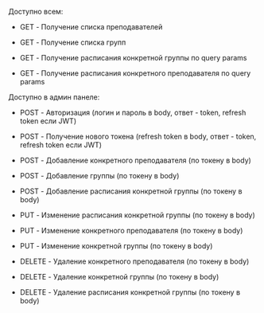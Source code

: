 
Доступно всем:

- GET - Получение списка преподавателей
- GET - Получение списка групп

- GET - Получение расписания конкретной группы по query params
- GET - Получение расписания конкретного преподавателя по query params

Доступно в админ панеле:

- POST - Авторизация (логин и пароль в body, ответ - token, refresh token если JWT)
- POST - Получение нового токена (refresh token в body, ответ - token, refresh token если JWT)

- POST - Добавление конкретного преподавателя (по токену в body)
- POST - Добавление группы (по токену в body)
- POST - Добавление расписания конкретной группы (по токену в body)

- PUT - Изменение расписания конкретной группы (по токену в body)
- PUT - Изменение конкретного преподавателя (по токену в body)
- PUT - Изменение конкретной группы (по токену в body)

- DELETE - Удаление конкретного преподавателя (по токену в body)
- DELETE - Удаление конкретной группы (по токену в body)
- DELETE - Удаление расписания конкретной группы (по токену в body)